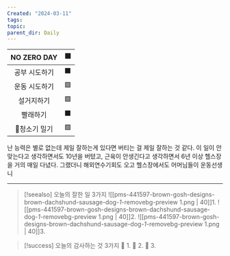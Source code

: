 ```yaml
---
Created: "2024-03-11"
tags: 
topic: 
parent_dir: Daily
---
```


| NO ZERO DAY | 🟩  |
| :---------: | :-: |
|   공부 시도하기   | ⬛️  |
|   운동 시도하기   | 🟩  |
|    설거지하기    | 🟩  |
|    빨래하기     |  ⬛  |
|   청소기 밀기   | 🟩  |
난 능력은 별로 없는데 제일 잘하는게 있다면 버티는 걸 제일 잘하는 것 같다. 이 일이 안맞는다고 생각하면서도 10년을 버텼고, 근육이 안생긴다고 생각하면서 6년 이상 헬스장을 거의 매일 다녔다. 그랬더니 해외연수기회도 오고 헬스장에서도 어머님들이 운동선생니

---  
> [!seealso] 오늘의 잘한 일 3가지
> ![[pms-441597-brown-gosh-designs-brown-dachshund-sausage-dog-_1_-removebg-preview 1.png | 40]]1. 
> ![[pms-441597-brown-gosh-designs-brown-dachshund-sausage-dog-_1_-removebg-preview 1.png | 40]]2.
> ![[pms-441597-brown-gosh-designs-brown-dachshund-sausage-dog-_1_-removebg-preview 1.png | 40]]3.  

> [!success] 오늘의 감사하는 것 3가지
> 🌈 1. 
> 🌈 2.
> 🌈 3.  

